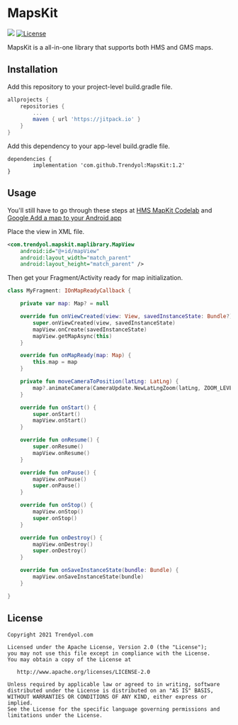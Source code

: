 # MapsKit

[![](https://jitpack.io/v/Trendyol/MapsKit.svg)](https://jitpack.io/#Trendyol/MapsKit)
[![License](https://img.shields.io/badge/License-Apache%202.0-blue.svg)](https://opensource.org/licenses/Apache-2.0)


MapsKit is a all-in-one library that supports both HMS and GMS maps.

## Installation

Add this repository to your project-level build.gradle file.

```groovy
allprojects {
	repositories {
		...
		maven { url 'https://jitpack.io' }
	}
}
```

Add this dependency to your app-level build.gradle file.

```
dependencies {
        implementation 'com.github.Trendyol:MapsKit:1.2'
}
```

## Usage

You'll still have to go through these steps at [HMS MapKit Codelab](https://developer.huawei.com/consumer/en/codelab/HMSMapKit/index.html#0) and [Google Add a map to your Android app](https://developers.google.com/codelabs/maps-platform/maps-platform-101-android#0)

Place the view in XML file.

```XML
<com.trendyol.mapskit.maplibrary.MapView
    android:id="@+id/mapView"
    android:layout_width="match_parent"
    android:layout_height="match_parent" />
```

Then get your Fragment/Activity ready for map initialization.

```kotlin
class MyFragment: IOnMapReadyCallback {

    private var map: Map? = null

    override fun onViewCreated(view: View, savedInstanceState: Bundle?) {
        super.onViewCreated(view, savedInstanceState)
        mapView.onCreate(savedInstanceState)
        mapView.getMapAsync(this)
    }

    override fun onMapReady(map: Map) {
        this.map = map
    }

    private fun moveCameraToPosition(latLng: LatLng) {
        map?.animateCamera(CameraUpdate.NewLatLngZoom(latLng, ZOOM_LEVEL_STREET))
    }

    override fun onStart() {
        super.onStart()
        mapView.onStart()
    }

    override fun onResume() {
        super.onResume()
        mapView.onResume()
    }

    override fun onPause() {
        mapView.onPause()
        super.onPause()
    }

    override fun onStop() {
        mapView.onStop()
        super.onStop()
    }

    override fun onDestroy() {
        mapView.onDestroy()
        super.onDestroy()
    }

    override fun onSaveInstanceState(bundle: Bundle) {
        mapView.onSaveInstanceState(bundle)
    }

}
```

License
--------


    Copyright 2021 Trendyol.com

    Licensed under the Apache License, Version 2.0 (the "License");
    you may not use this file except in compliance with the License.
    You may obtain a copy of the License at

       http://www.apache.org/licenses/LICENSE-2.0

    Unless required by applicable law or agreed to in writing, software
    distributed under the License is distributed on an "AS IS" BASIS,
    WITHOUT WARRANTIES OR CONDITIONS OF ANY KIND, either express or implied.
    See the License for the specific language governing permissions and
    limitations under the License.
